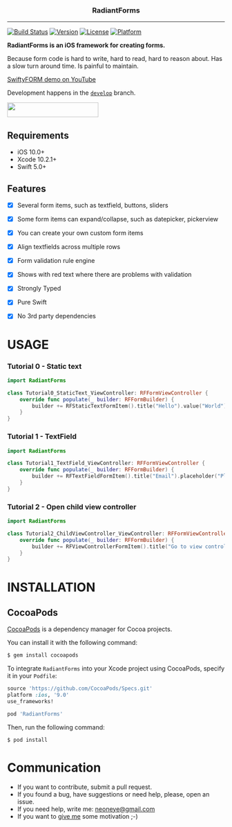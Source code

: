 <h3 align="center">RadiantForms</h3>

---

[![Build Status](https://travis-ci.org/neoneye/SwiftyFORM.svg?branch=master)](https://travis-ci.org/neoneye/SwiftyFORM)
[![Version](https://img.shields.io/cocoapods/v/SwiftyFORM.svg?style=flat)](http://cocoapods.org/pods/SwiftyFORM)
[![License](https://img.shields.io/cocoapods/l/SwiftyFORM.svg?style=flat)](http://cocoapods.org/pods/SwiftyFORM)
[![Platform](https://img.shields.io/cocoapods/p/SwiftyFORM.svg?style=flat)](http://cocoapods.org/pods/SwiftyFORM)


**RadiantForms is an iOS framework for creating forms.**

Because form code is hard to write, hard to read, hard to reason about. Has a slow turn around time. Is painful to maintain.

[SwiftyFORM demo on YouTube](https://youtu.be/PKbVJ91uQdA)

Development happens in the [`develop`](https://github.com/radiantkit/radiantforms-ios/tree/develop) branch.


<a href="mailto:neoneye@gmail.com?subject=Hire Simon Strandgaard">
<img src="Documentation/hire_simon_strandgaard@2x.png" width="211" height="34"></a>


## Requirements

- iOS 10.0+
- Xcode 10.2.1+
- Swift 5.0+


## Features

- [x] Several form items, such as textfield, buttons, sliders
- [x] Some form items can expand/collapse, such as datepicker, pickerview
- [x] You can create your own custom form items
- [x] Align textfields across multiple rows
- [x] Form validation rule engine
- [x] Shows with red text where there are problems with validation
- [x] Strongly Typed
- [x] Pure Swift
- [x] No 3rd party dependencies


# USAGE

### Tutorial 0 - Static text

```swift
import RadiantForms

class Tutorial0_StaticText_ViewController: RFFormViewController {
	override func populate(_ builder: RFFormBuilder) {
		builder += RFStaticTextFormItem().title("Hello").value("World")
	}
}
```

### Tutorial 1 - TextField

```swift
import RadiantForms

class Tutorial1_TextField_ViewController: RFFormViewController {
	override func populate(_ builder: RFFormBuilder) {
		builder += RFTextFieldFormItem().title("Email").placeholder("Please specify").keyboardType(.emailAddress)
	}
}
```

### Tutorial 2 - Open child view controller

```swift
import RadiantForms

class Tutorial2_ChildViewController_ViewController: RFFormViewController {
	override func populate(_ builder: RFFormBuilder) {
		builder += RFViewControllerFormItem().title("Go to view controller").viewController(FirstViewController.self)
	}
}
```


# INSTALLATION

## CocoaPods

[CocoaPods](http://cocoapods.org) is a dependency manager for Cocoa projects.

You can install it with the following command:

```bash
$ gem install cocoapods
```

To integrate `RadiantForms` into your Xcode project using CocoaPods, specify it in your `Podfile`:

```ruby
source 'https://github.com/CocoaPods/Specs.git'
platform :ios, '9.0'
use_frameworks!

pod 'RadiantForms'
```

Then, run the following command:

```bash
$ pod install
```

# Communication

- If you want to contribute, submit a pull request.
- If you found a bug, have suggestions or need help, please, open an issue.
- If you need help, write me: neoneye@gmail.com
- If you want to [give me](https://www.paypal.me/SimonStrandgaard) some motivation ;-)

